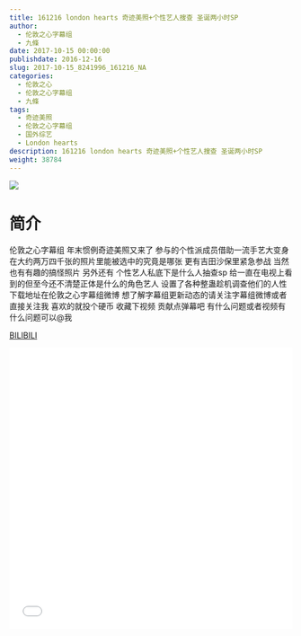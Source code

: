```yaml
---
title: 161216 london hearts 奇迹美照+个性艺人搜查 圣诞两小时SP
author: 
  - 伦敦之心字幕组
  - 九條
date: 2017-10-15 00:00:00
publishdate: 2016-12-16
slug: 2017-10-15_8241996_161216_NA
categories: 
  - 伦敦之心
  - 伦敦之心字幕组
  - 九條
tags: 
  - 奇迹美照
  - 伦敦之心字幕组
  - 国外综艺
  - London hearts
description: 161216 london hearts 奇迹美照+个性艺人搜查 圣诞两小时SP
weight: 38784
---
```


![](https://i.imgur.com/Ov07iuE.jpg)

# 简介  
伦敦之心字幕组 年末惯例奇迹美照又来了 参与的个性派成员借助一流手艺大变身 在大约两万四千张的照片里能被选中的究竟是哪张 更有吉田沙保里紧急参战 当然也有有趣的搞怪照片 另外还有 个性艺人私底下是什么人抽查sp 给一直在电视上看到的但至今还不清楚正体是什么的角色艺人 设置了各种整蛊趁机调查他们的人性 下载地址在伦敦之心字幕组微博 想了解字幕组更新动态的请关注字幕组微博或者直接关注我 喜欢的就投个硬币 收藏下视频 贡献点弹幕吧 有什么问题或者视频有什么问题可以@我

  [BILIBILI](https://www.bilibili.com/video/av8241996/)


  <iframe src="//www.bilibili.com/html/html5player.html?cid=13559340&aid=8241996" width="100%" height="500" frameborder="0" allowfullscreen="allowfullscreen"></iframe>
